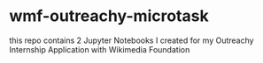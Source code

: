 # wmf-outreachy-microtask
this repo contains 2 Jupyter Notebooks I created for my Outreachy Internship Application with Wikimedia Foundation
